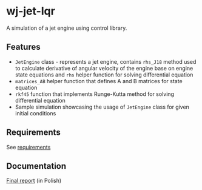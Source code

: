 # wj-jet-lqr
A simulation of a jet engine using control library. 
## Features
* `JetEngine` class - represents a jet engine, contains `rhs_J18` method used to calculate derivative of angular velocity of the engine base on engine state equations and `rhs` helper function for solving differential equation
* `matrices_AB` helper function that defines A and B matrices for state equation
* `rkf45` function that implements Runge-Kutta method for solving differential equation
* Sample simulation showcasing the usage of `JetEngine` class for given initial conditions
## Requirements
See [requirements](requirements.txt)
## Documentation
[Final report](sprawozdanie_lqr.pdf) (in Polish)
